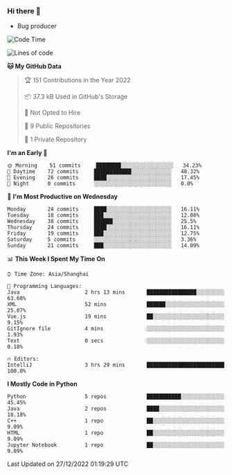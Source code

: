 ### Hi there 👋
* Bug producer
<!--START_SECTION:waka-->
![Code Time](http://img.shields.io/badge/Code%20Time-850%20hrs%207%20mins-blue)

![Lines of code](https://img.shields.io/badge/From%20Hello%20World%20I%27ve%20Written-34%20Thousand%20lines%20of%20code-blue)

**🐱 My GitHub Data** 

> 🏆 151 Contributions in the Year 2022
 > 
> 📦 37.3 kB Used in GitHub's Storage 
 > 
> 🚫 Not Opted to Hire
 > 
> 📜 9 Public Repositories 
 > 
> 🔑 1 Private Repository 
 > 
**I'm an Early 🐤** 

```text
🌞 Morning    51 commits     ████████░░░░░░░░░░░░░░░░░   34.23% 
🌆 Daytime    72 commits     ████████████░░░░░░░░░░░░░   48.32% 
🌃 Evening    26 commits     ████░░░░░░░░░░░░░░░░░░░░░   17.45% 
🌙 Night      0 commits      ░░░░░░░░░░░░░░░░░░░░░░░░░   0.0%

```
📅 **I'm Most Productive on Wednesday** 

```text
Monday       24 commits     ████░░░░░░░░░░░░░░░░░░░░░   16.11% 
Tuesday      18 commits     ███░░░░░░░░░░░░░░░░░░░░░░   12.08% 
Wednesday    38 commits     ██████░░░░░░░░░░░░░░░░░░░   25.5% 
Thursday     24 commits     ████░░░░░░░░░░░░░░░░░░░░░   16.11% 
Friday       19 commits     ███░░░░░░░░░░░░░░░░░░░░░░   12.75% 
Saturday     5 commits      ░░░░░░░░░░░░░░░░░░░░░░░░░   3.36% 
Sunday       21 commits     ███░░░░░░░░░░░░░░░░░░░░░░   14.09%

```


📊 **This Week I Spent My Time On** 

```text
⌚︎ Time Zone: Asia/Shanghai

💬 Programming Languages: 
Java                     2 hrs 13 mins       ████████████████░░░░░░░░░   63.68% 
XML                      52 mins             ██████░░░░░░░░░░░░░░░░░░░   25.07% 
Vue.js                   19 mins             ██░░░░░░░░░░░░░░░░░░░░░░░   9.15% 
GitIgnore file           4 mins              ░░░░░░░░░░░░░░░░░░░░░░░░░   1.93% 
Text                     0 secs              ░░░░░░░░░░░░░░░░░░░░░░░░░   0.18%

🔥 Editors: 
IntelliJ                 3 hrs 29 mins       █████████████████████████   100.0%

```

**I Mostly Code in Python** 

```text
Python                   5 repos             ███████████░░░░░░░░░░░░░░   45.45% 
Java                     2 repos             ████░░░░░░░░░░░░░░░░░░░░░   18.18% 
C++                      1 repo              ██░░░░░░░░░░░░░░░░░░░░░░░   9.09% 
HTML                     1 repo              ██░░░░░░░░░░░░░░░░░░░░░░░   9.09% 
Jupyter Notebook         1 repo              ██░░░░░░░░░░░░░░░░░░░░░░░   9.09%

```



 Last Updated on 27/12/2022 01:19:29 UTC
<!--END_SECTION:waka-->
